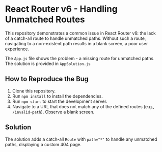 # React Router v6 - Handling Unmatched Routes

This repository demonstrates a common issue in React Router v6:  the lack of a catch-all route to handle unmatched paths. Without such a route, navigating to a non-existent path results in a blank screen, a poor user experience.

The `App.js` file shows the problem - a missing route for unmatched paths. The solution is provided in `AppSolution.js`

## How to Reproduce the Bug

1. Clone this repository.
2. Run `npm install` to install the dependencies.
3. Run `npm start` to start the development server.
4. Navigate to a URL that does not match any of the defined routes (e.g., `/invalid-path`).  Observe a blank screen.

## Solution

The solution adds a catch-all `Route` with `path="*"` to handle any unmatched paths, displaying a custom 404 page.
